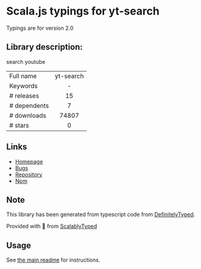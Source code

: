 
# Scala.js typings for yt-search

Typings are for version 2.0

## Library description:
search youtube

|                    |                 |
| ------------------ | :-------------: |
| Full name          | yt-search |
| Keywords           | - |
| # releases         | 15 |
| # dependents       | 7 |
| # downloads        | 74807 |
| # stars            | 0 |

## Links
- [Homepage](https://github.com/talmobi/yt-search#readme)
- [Bugs](https://github.com/talmobi/yt-search/issues)
- [Repository](https://github.com/talmobi/yt-search)
- [Npm](https://www.npmjs.com/package/yt-search)
    


## Note
This library has been generated from typescript code from [DefinitelyTyped](https://definitelytyped.org).

Provided with :purple_heart: from [ScalablyTyped](https://github.com/oyvindberg/ScalablyTyped)

## Usage
See [the main readme](../../readme.md) for instructions.


